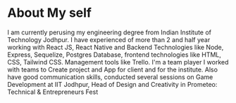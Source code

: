 # About My self
I am currently perusing my engineering degree from Indian Institute of Technology Jodhpur. I have experienced of more than 2 and half year working with React JS, React Native and Backend Technologies like Node, Express, Sequelize, Postgres Database, frontend technologies like HTML, CSS, Tailwind CSS. Management tools like Trello. I'm a team player I worked with teams to Create project and App for client and for the institute. Also have good communication skills, conducted several sessions on Game Development at IIT Jodhpur, Head of Design and Creativity in Prometeo: Technical & Entrepreneurs Fest 